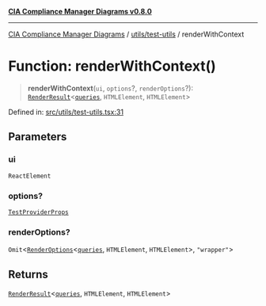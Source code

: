 [**CIA Compliance Manager Diagrams v0.8.0**](../../../README.md)

***

[CIA Compliance Manager Diagrams](../../../modules.md) / [utils/test-utils](../README.md) / renderWithContext

# Function: renderWithContext()

> **renderWithContext**(`ui`, `options`?, `renderOptions`?): [`RenderResult`](../type-aliases/RenderResult.md)\<[`queries`](../namespaces/queries/README.md), `HTMLElement`, `HTMLElement`\>

Defined in: [src/utils/test-utils.tsx:31](https://github.com/Hack23/cia-compliance-manager/blob/ab84d120f6a49e6faf7bc7924811e0da9b635211/src/utils/test-utils.tsx#L31)

## Parameters

### ui

`ReactElement`

### options?

[`TestProviderProps`](../interfaces/TestProviderProps.md)

### renderOptions?

`Omit`\<[`RenderOptions`](../interfaces/RenderOptions.md)\<[`queries`](../namespaces/queries/README.md), `HTMLElement`, `HTMLElement`\>, `"wrapper"`\>

## Returns

[`RenderResult`](../type-aliases/RenderResult.md)\<[`queries`](../namespaces/queries/README.md), `HTMLElement`, `HTMLElement`\>
